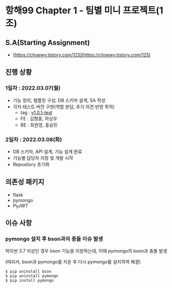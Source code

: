 # 항해99 Chapter 1 - 팀별 미니 프로젝트(1조)

## S.A(Starting Assignment)

- [https://choewy.tistory.com/125](https://choewy.tistory.com/125)

## 진행 상황

### 1일차 : 2022.03.07(월)

- 기능 정의, 템플릿 구성, DB 스키마 설계, SA 작성
- 각자 테스트 버전 구현(역할 분담, 추가 의견 반영 목적)
  - tag : [v1.0.1-test](https://github.com/fomula91/HelloWord/tree/v1.0.0-test) 
  - FE : 김형중, 하상우
  - BE : 최원영, 홍승민

### 2일차 : 2022.03.08(화)

- DB 스키마, API 설계, 기능 설계 완료
- 기능별 담당자 지정 및 개발 시작
- Repository 초기화

## 의존성 패키지

- flask
- pymongo
- PyJWT

## 이슈 사항

### pymongo 설치 후 bson과의 충돌 이슈 발생

파이썬 3.7 이상인 경우 bson 기능을 지원하는데, 이때 pymongo의 bson과 충돌 발생

(따라서, bson과 pymongo를 지운 후 다시 pymongo를 설치하여 해결)

```
$ pip uninstall bson
$ pip uninstall pymongo
$ pip install pymongo
```